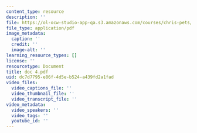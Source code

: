 ```yaml
---
content_type: resource
description: ''
file: https://ol-ocw-studio-app-qa.s3.amazonaws.com/courses/chris-pets/doc-4.pdf
file_type: application/pdf
image_metadata:
  caption: ''
  credit: ''
  image-alt: ''
learning_resource_types: []
license: ''
resourcetype: Document
title: doc 4.pdf
uid: dc7d7795-e86f-4d5e-b524-a439fd2a1fad
video_files:
  video_captions_file: ''
  video_thumbnail_file: ''
  video_transcript_file: ''
video_metadata:
  video_speakers: ''
  video_tags: ''
  youtube_id: ''
---
```


